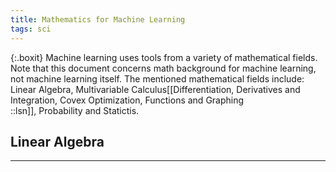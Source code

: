 ```yaml
---
title: Mathematics for Machine Learning
tags: sci
---
```


{:.boxit}
Machine learning uses tools from a variety of mathematical fields. Note that this document concerns math background for machine learning, not machine learning itself. 
The mentioned mathematical fields include: Linear Algebra, Multivariable Calculus[[Differentiation, Derivatives and Integration, Covex Optimization, Functions and Graphing <br/>::lsn]], Probability and Statictis. 

## Linear Algebra

___
















